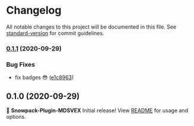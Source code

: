 # Changelog

All notable changes to this project will be documented in this file. See [standard-version](https://github.com/conventional-changelog/standard-version) for commit guidelines.

### [0.1.1](https://github.com/Studiobear/snowpack-plugin-mdsvex/compare/v0.1.0...v0.1.1) (2020-09-29)

### Bug Fixes

- fix badges 😳 ([e1c8963](https://github.com/Studiobear/snowpack-plugin-mdsvex/commit/e1c8963b26d41bd5a8223599e772b461bc240597))

## 0.1.0 (2020-09-29)

🎉 **Snowpack-Plugin-MDSVEX** Initial release! View [README](./README.md) for usage and options.
